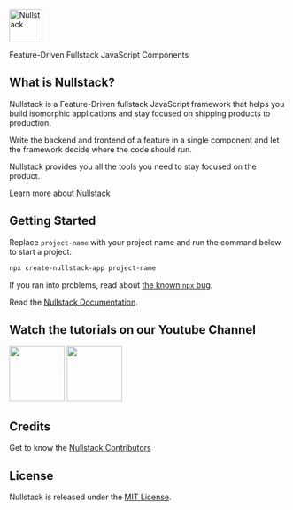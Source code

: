 <img src='https://raw.githubusercontent.com/nullstack/nullstack/master/nullstack.png' height='60' alt='Nullstack'>

Feature-Driven Fullstack JavaScript Components

## What is Nullstack?

Nullstack is a Feature-Driven fullstack JavaScript framework that helps you build isomorphic applications and stay focused on shipping products to production.

Write the backend and frontend of a feature in a single component and let the framework decide where the code should run.

Nullstack provides you all the tools you need to stay focused on the product.

Learn more about [Nullstack](https://nullstack.app)

## Getting Started

Replace `project-name` with your project name and run the command below to start a project:

```sh
npx create-nullstack-app project-name
```

If you ran into problems, read about [the known `npx` bug](https://nullstack.app/getting-started#the-known-npx-bug).

Read the [Nullstack Documentation](https://nullstack.app/documentation).

## Watch the tutorials on our Youtube Channel

[<img src="https://img.youtube.com/vi/l23z00GEar8/maxresdefault.jpg" height="100">](https://www.youtube.com/watch?v=l23z00GEar8&list=PL5ylYELQy1hyFbguVaShp3XujjdVXLpId)
[<img src="https://img.youtube.com/vi/ieLVXZGXUkI/maxresdefault.jpg" height="100">](https://www.youtube.com/watch?v=ieLVXZGXUkI&list=PL5ylYELQy1hz1tcnZcP44xRxETpH9bTUe)

## Credits

Get to know the [Nullstack Contributors](https://nullstack.app/contributors)

## License

Nullstack is released under the [MIT License](https://opensource.org/licenses/MIT).
